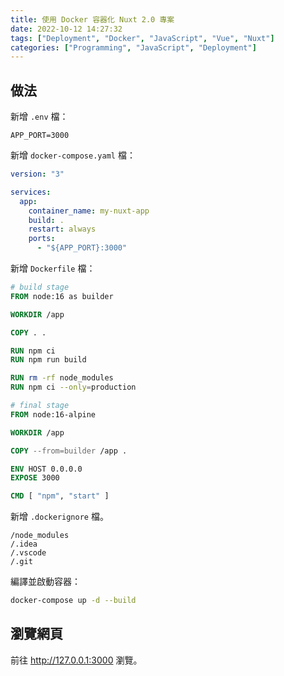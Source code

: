 ```yaml
---
title: 使用 Docker 容器化 Nuxt 2.0 專案
date: 2022-10-12 14:27:32
tags: ["Deployment", "Docker", "JavaScript", "Vue", "Nuxt"]
categories: ["Programming", "JavaScript", "Deployment"]
---
```


## 做法

新增 `.env` 檔：

```env
APP_PORT=3000
```

新增 `docker-compose.yaml` 檔：

```yaml
version: "3"

services:
  app:
    container_name: my-nuxt-app
    build: .
    restart: always
    ports:
      - "${APP_PORT}:3000"
```

新增 `Dockerfile` 檔：

```dockerfile
# build stage
FROM node:16 as builder

WORKDIR /app

COPY . .

RUN npm ci
RUN npm run build

RUN rm -rf node_modules
RUN npm ci --only=production

# final stage
FROM node:16-alpine

WORKDIR /app

COPY --from=builder /app .

ENV HOST 0.0.0.0
EXPOSE 3000

CMD [ "npm", "start" ]
```

新增 `.dockerignore` 檔。

```env
/node_modules
/.idea
/.vscode
/.git
```

編譯並啟動容器：

```bash
docker-compose up -d --build
```

## 瀏覽網頁

前往 <http://127.0.0.1:3000> 瀏覽。
